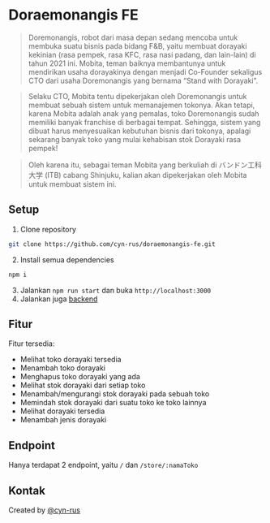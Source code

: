 # Doraemonangis FE
> Doremonangis, robot dari masa depan sedang mencoba untuk membuka suatu bisnis pada bidang F&B, yaitu membuat dorayaki kekinian (rasa pempek, rasa KFC, rasa nasi padang, dan lain-lain) di tahun 2021 ini. Mobita, teman baiknya membantunya untuk mendirikan usaha dorayakinya dengan menjadi Co-Founder sekaligus CTO dari usaha Doremonangis yang bernama “Stand with Dorayaki”.

> Selaku CTO, Mobita tentu dipekerjakan oleh Doremonangis untuk membuat sebuah sistem untuk memanajemen tokonya. Akan tetapi, karena Mobita adalah anak yang pemalas, toko Doremonangis sudah memiliki banyak franchise di berbagai tempat. Sehingga, sistem yang dibuat harus menyesuaikan kebutuhan bisnis dari tokonya, apalagi sekarang banyak toko yang mulai kehabisan stok Dorayaki rasa pempek!

> Oleh karena itu, sebagai teman Mobita yang berkuliah di バンドン工科大学 (ITB) cabang Shinjuku, kalian akan dipekerjakan oleh Mobita untuk membuat sistem ini.

## Setup
1. Clone repository
```sh
git clone https://github.com/cyn-rus/doraemonangis-fe.git
```
2. Install semua dependencies
```sh
npm i
```
3. Jalankan `npm run start` dan buka `http://localhost:3000`
4. Jalankan juga [backend](https://github.com/cyn-rus/doraemonangis-be)

## Fitur
Fitur tersedia:
* Melihat toko dorayaki tersedia
* Menambah toko dorayaki
* Menghapus toko dorayaki yang ada
* Melihat stok dorayaki dari setiap toko
* Menambah/mengurangi stok dorayaki pada sebuah toko
* Memindah stok dorayaki dari suatu toko ke toko lainnya
* Melihat dorayaki tersedia
* Menambah jenis dorayaki

## Endpoint
Hanya terdapat 2 endpoint, yaitu `/` dan `/store/:namaToko`

## Kontak
Created by [@cyn-rus](https://github.com/cyn-rus)
